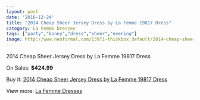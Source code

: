 ```yaml
---
layout: post
date: '2016-12-24'
title: "2014 Cheap Sheer Jersey Dress by La Femme 19817 Dress"
category: La Femme Dresses
tags: ["party","bonny","dress","sheer","evening"]
image: http://www.neoformal.com/13971-thickbox_default/2014-cheap-sheer-jersey-dress-by-la-femme-19817-dress.jpg
---
```

2014 Cheap Sheer Jersey Dress by La Femme 19817 Dress

On Sales: **$424.99**
<a href="https://www.neoformal.com/en/la-femme-dresses-2014/4802-2014-cheap-sheer-jersey-dress-by-la-femme-19817-dress.html"><amp-img layout="responsive" width="600" height="600" src="//www.neoformal.com/13971-thickbox_default/2014-cheap-sheer-jersey-dress-by-la-femme-19817-dress.jpg" alt="2014 Cheap Sheer Jersey Dress by La Femme 19817 Dress 0" /></a>
<a href="https://www.neoformal.com/en/la-femme-dresses-2014/4802-2014-cheap-sheer-jersey-dress-by-la-femme-19817-dress.html"><amp-img layout="responsive" width="600" height="600" src="//www.neoformal.com/13972-thickbox_default/2014-cheap-sheer-jersey-dress-by-la-femme-19817-dress.jpg" alt="2014 Cheap Sheer Jersey Dress by La Femme 19817 Dress 1" /></a>

Buy it: [2014 Cheap Sheer Jersey Dress by La Femme 19817 Dress](https://www.neoformal.com/en/la-femme-dresses-2014/4802-2014-cheap-sheer-jersey-dress-by-la-femme-19817-dress.html "2014 Cheap Sheer Jersey Dress by La Femme 19817 Dress")

View more: [La Femme Dresses](https://www.neoformal.com/en/56-la-femme-dresses-2014 "La Femme Dresses")